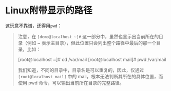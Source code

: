 # Linux附带显示的路径

这玩意不靠谱，还得用`pwd`：

> 注意，在 `[demo@localhost ~]#` 这一部分中，虽然也显示出当前所在的目录（例如 ~ 表示主目录），但此位置只会列出整个路径中最后的那一个目录，比如：
>
> [root@localhost ~]# cd /var/mail
> [root@localhost mail]# pwd
> /var/mail
>
> 我们知道，不同的目录中，目录名是可以重复的，因此，仅通过 `[root@localhost mail]` 中的 mail，根本无法判断其所在的具体位置，而使用 pwd 命令，可以输出当前所在目录的完整路径。